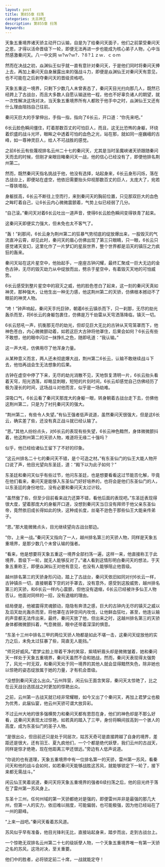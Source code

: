 ```yaml
---
layout: post
title: 第855章 扫荡
categories: 太古神王
description: 第855章 扫荡
keywords:
---
```


天象五重境界诸天骄主动开口认输，自是为了给秦问天面子，他们之前蒙受秦问天之恩，才得以活命晋级下一轮，即便无法再进一步也能成为核心弟子人物，心中当然感激秦问天。八一中文网  ｗ?ｗ?ｗ?．?８?１ｚｗ．ｃｏｍ

然而在决战之初，焱渊仙王似乎就一直有意针对秦问天，于是他们同时将秦问天捧上去，再加上秦问天自身展露出来的强战斗力，即便是焱渊仙王对秦问天有意见，也不可能在之后剥夺秦问天的晋级资格吧。

天象五重这一境界，只剩下少数几人未曾表态了，秦问天目光扫向那几人，既然已经跨上了古战台，而且大多数人自愿认输送他一程，他也不好辜负诸人的期望，就一次性解决这场对决，当天象五重境界所有人都败于他手中之时，焱渊仙王又还有什么理由阻挡自己往前。

秦问天巨大的手掌伸出，手指一指，指向了6长云，开口道：“你先来吧。”

6长云脸色瞬间僵住，盯着那数百丈的可怕巨人，而且，这无比恐怖的身躯，环绕着炽盛的战斗光环，眼眸之中透着可怕的血色之光，站在那，就如同一座巍峨的古峰，如一尊神灵巨人，给人不可战胜的感觉。

之前6长云有些蔑视排名云州二十七的秦问天，尤其是当时圣魔峡诸天骄跟随秦问天而去的时候，但刚才亲眼目睹秦问天一战，他的信心已经没有了，即便他排名荆州第二。

然而，既然秦问天指名挑战于他，他没有选择，站起身来，6长云身形闪烁，落在古战台上，即便站在虚空，他依旧需要抬头仰视那数百丈的巨人，太庞大了，宛若一尊铁塔般。

身躯拔高，6长云不断往上空而行，来到秦问天的胸前位置，只见那双巨大的血色之眸盯着自己，让6长云内心微微震颤着，气势上似已经弱了几分。

“自己滚。”秦问天对着6长云吐出一道声音，使得6长云脸色瞬间变得铁青了起来。

这秦问天即便实力强大，但未免也太不客气了。

“轰！”刹那间，6长云身为荆州第二的狂暴气势彻底的绽放爆出来，一股毁灭的气流直冲云霄，却见此时，秦问天的眉心仿佛出现了第三只眼睛，只一眼，6长云只感觉诸天变幻，这里化作了一片梦幻的星辰世界，整个世界都是滔天的镇压之力疯狂的轰来。

秦问天站在这片星空中，他抬起手，一座座古钟闪耀，最终汇聚成一巨大无边的金色古钟，无尽的毁灭劫力从中绽放而出，劈杀于星空中，有着毁灭天地的可怕威势。

6长云感受到整片星空中的寂灭之威，他的脸色苍白了起来，这一刻的秦问天真如神灵，那种强大，让他生出一种无力感，他这荆州第二的天骄，仿佛根本撼动不了眼前的神灵人物。

“咚！”钟声响起，秦问天手托巨钟，朝着6长云镇杀而下，只一刹那，无尽的劫光轰杀而至，将6长云的身躯包裹住，仿佛是万千劫雷从天穹洒落降临，镇灭一切。

6长云怒吼一声，抗衡那无尽的劫光，但却见巨大无比的古钟从天穹笼罩而下，他神色苍白，内心微微颤动着，如若这巨大古钟将他罩住，后果会如何？6长云有些不敢想，他的眼中闪过一抹挣扎之色，随即吼道：“我认输。”

这一声大吼，仿佛用尽了他浑身力量。

从某种意义而言，两人还未彻底爆大战，荆州第二6长云，认输不敢继续战斗下去，他怕再战会生无法想象的后果。

古钟在虚空中停了下来，无尽的劫光消散不见，天地恢复清明一片，6长云抬头看着天穹，阳光洒落，却略显刺眼，短短的片刻时间，6长云却感觉自己仿佛经历了极为漫长的时间，这场战斗对他而言，似乎是一场劫难。

深吸口气，6长云看了秦问天那庞大的身躯一眼，转身朝着古战台走下去，仿佛他这荆州第二，只是为了衬托秦问天的强大。

“荆州第二，有些令人失望。”有仙王强者低声说道，虽然秦问天很强大，但是这6长云，确实差了些，还没有真正战斗就已经认输了。

“恩。”其他人纷纷点头，对6长云的表现有些失望，6长云神色黯然，身体微微颤抖着，他这荆州第二的天骄人物，难道将无缘二十强吗？

似乎，他已经给诸仙王留下了不好的印象。

“这云州排名二十七的秦问天不错，是个可造之材。”有东圣仙门的仙王大能人物开口说了声，他目光望向东圣廷，道：“殿下以为此子如何？”

东圣廷和秦问天似乎有些过节，他问东圣廷，也是想要看看这过节能否化解，毕竟在他们看来，秦问天是能够入东圣仙门好好培养的，也将会是他们东圣仙门的人，以东圣廷的身份地位，没有必要和秦问天太过计较。

“虽然傲了些，但至少目前看来战力还算不错，看他后面的表现吧。”东圣廷表现得很大度，望着那庞大的身躯开口道，没想到秦问天当日没有拜师于他父亲东圣仙帝，竟然依旧成长得如此的快，这种成长度，丝毫不逊色于那些仙王大能亲传弟子。

“恩。”那大能微微点头，目光继续望向古战台那边。

“你，上来一战。”秦问天又指向了一人，越州排名第三的天骄人物，同样是天象五重境界，是那少数几个未曾认输的强者。

“看来，他是想要将天象五重这一境界全部扫荡一遍，这样一来，他直接称王于此境界，晋级下一轮，就无人能够反对了。”诸人看到这情形明白秦问天的想法，于天象五重称王，即便焱渊仙王对他有意见，也没有人能够阻止他晋级。

越州排名第三的天骄身形闪动，踏上了古战台，秦问天依旧如同对付6长云一样，古钟镇杀一切，直接朝着下空的对手罩去，没有意外，感受到这股威势，越州排名第三的天骄，和6长云一样内心震颤，但他没有退缩，6长云已经被许多仙王人物否认，他面对同样的一招，没有退缩的理由。

结局便是，他被震得灵魂颤动，隐隐有奔溃之感，巨大的古钟内无尽的镇灭之威以及滔天劫光轰杀而至，将他罩在古钟空间内攻伐，让他鲜血狂吐，甚至，他连认输的声音都无法传出来，最终，秦问天放了他，但出来之时，这越州排名第三的天骄身体都微微颤抖着，气息微弱，眼中还带着深深的惧意。

“东圣十三州中排名三甲的两位天骄人物都是如此不堪一击，这秦问天绽放他的实力之后，未免太过狂暴了些，简直无人能挡。”

“师兄好威风。”君梦尘脸上带着干净的笑容，紫晴轩眉头却是微微皱着，她和秦问天一样处于天象五重境界，秦问天虽然不会和她战，然而，秦问天表现得太强势了，风光一时无双，和秦问天处于同一境界的其他人就会显得黯然失色，除非她也以惊艳的姿态绽放属于她的力量，才有机会晋级。

“没想到秦问天这么出众。”云州阵营，闲云仙王面含笑容，秦问天太惊艳了，比之在云天战台选拔战之时更加的惊艳出众。

之前，云州第一古战天就已经非常耀眼，如今又出了个秦问天，再加上君梦尘也极为优秀，此届仙宴，他云州天骄可谓大放异彩。

不过云州大地的很多强横势力和秦问天都有恩怨在身，他们的神色却是不那么好看，这秦问天表现太过惊艳，如若真的踏入了三甲，身份将瞬间拔高到一个骇人的高度，成为东圣仙门的圣子人物。

“是很出众，但目前还只是处于同层次，姑苏天奇可是直接跨越了自身的境界，差距还是很大，还有羽王、夏九疯他们，一个个都是绝代妖孽，我们云州的古战天，同样是惊才绝艳，现在他距离三甲还很远。”旁边有人低声说道。

“你说的也有道理，天象五重境界中有一位排名第一的天骄，雷州第一苏风，看秦问天和他的战斗会如何，如若秦问天能够战胜这苏风，就能够锁定下一轮了，接下来都无需战斗。”

闲云仙王笑着说道，秦问天将天象五重境界的强者6续扫荡之后，他的目光终于落在了雷州第一苏风身上。

东圣十三州，任何州域的第一天骄都绝对是强的，即便雷州并非是最强的那几大州，但第一人的实力，依旧难以揣度，可能偏弱，也可能极强，因为他已经站在了一州的巅峰。

“上来一战吧。”秦问天看着苏风道。

苏风似乎早有准备，他目光锋利无比，直接站起身来，踏步而出，走到古战台上。

一个惊艳无双排名云州第二十七的级妖孽人物，一个天象五重境界唯一有第一天骄之名的苏风，这场对决，至关重要。

他们中的胜者，必将锁定前二十席，一战就能定夺！
